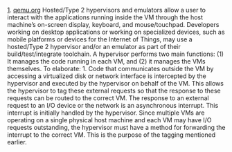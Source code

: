 [1](ch16.xhtml#ch16fn1). [qemu.org](http://qemu.org) Hosted/Type 2 hypervisors and emulators allow a user to interact with the applications running inside the VM through the host machine’s on-screen display, keyboard, and mouse/touchpad. Developers working on desktop applications or working on specialized devices, such as mobile platforms or devices for the Internet of Things, may use a hosted/Type 2 hypervisor and/or an emulator as part of their build/test/integrate toolchain. A hypervisor performs two main functions: (1) It manages the code running in each VM, and (2) it manages the VMs themselves. To elaborate: 1.  Code that communicates outside the VM by accessing a virtualized disk or network interface is intercepted by the hypervisor and executed by the hypervisor on behalf of the VM. This allows the hypervisor to tag these external requests so that the response to these requests can be routed to the correct VM. The response to an external request to an I/O device or the network is an asynchronous interrupt. This interrupt is initially handled by the hypervisor. Since multiple VMs are operating on a single physical host machine and each VM may have I/O requests outstanding, the hypervisor must have a method for forwarding the interrupt to the correct VM. This is the purpose of the tagging mentioned earlier.